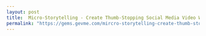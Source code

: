 ```yaml
---
layout: post
title:  Micro-Storytelling - Create Thumb-Stopping Social Media Video Without Complex Software
permalink: "https://gems.gevme.com/mircro-storytelling-create-thumb-stopping-social-media-video-without-complex-software-060819"
---
```


